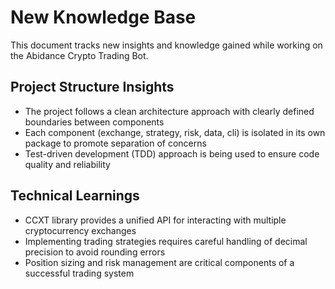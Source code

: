 # New Knowledge Base

This document tracks new insights and knowledge gained while working on the Abidance Crypto Trading Bot.

## Project Structure Insights

- The project follows a clean architecture approach with clearly defined boundaries between components
- Each component (exchange, strategy, risk, data, cli) is isolated in its own package to promote separation of concerns
- Test-driven development (TDD) approach is being used to ensure code quality and reliability

## Technical Learnings

- CCXT library provides a unified API for interacting with multiple cryptocurrency exchanges
- Implementing trading strategies requires careful handling of decimal precision to avoid rounding errors
- Position sizing and risk management are critical components of a successful trading system 